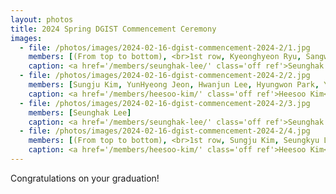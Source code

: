 ```yaml
---
layout: photos
title: 2024 Spring DGIST Commencement Ceremony
images:
  - file: /photos/images/2024-02-16-dgist-commencement-2024-2/1.jpg
    members: [(From top to bottom), <br>1st row, Kyeonghyeon Ryu, Sangwoong Kim, Seunghak Lee, Heesoo Kim, Seungkyu Lee, Minho Kim, Hwanjun Lee, <br>2nd row, Hyosang Kim, Gyeongseo Park, <br>3rd row, Yeji Jung, Sungju Kim, YunHyeong Jeon, Hyungwon Park]
    caption: <a href='/members/seunghak-lee/' class='off ref'>Seunghak Lee</a> (Ph. D.) and <a href='/members/heesoo-kim/' class='off ref'>Heesoo Kim</a> (M.S.) received their degrees.
  - file: /photos/images/2024-02-16-dgist-commencement-2024-2/2.jpg
    members: [Sungju Kim, YunHyeong Jeon, Hwanjun Lee, Hyungwon Park, Yeji Jung, Heesoo Kim, Seunghak Lee, Seungkyu Lee, Seonmu Oh]
    caption: <a href='/members/heesoo-kim/' class='off ref'>Heesoo Kim</a> (M.S.) and <a href='/members/seunghak-lee/' class='off ref'>Seunghak Lee</a> (Ph. D.) received their degrees.
  - file: /photos/images/2024-02-16-dgist-commencement-2024-2/3.jpg
    members: [Seunghak Lee]
    caption: <a href='/members/seunghak-lee/' class='off ref'>Seunghak Lee</a> received his Ph.D. degree.
  - file: /photos/images/2024-02-16-dgist-commencement-2024-2/4.jpg
    members: [(From top to bottom), <br>1st row, Sungju Kim, Seungkyu Lee, Heesoo Kim, Yeji Jung, Gyeongseo Park, <br>2nd row, Hwanjun Lee, YunHyeong Jeon]
    caption: <a href='/members/heesoo-kim/' class='off ref'>Heesoo Kim</a> received her M.S. degree.
---
```


Congratulations on your graduation!